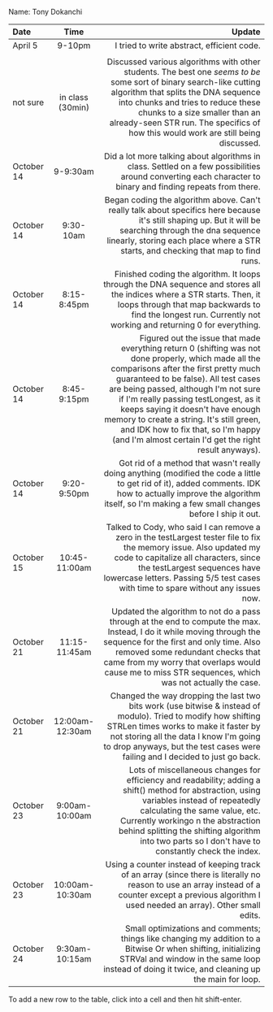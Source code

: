 Name: Tony Dokanchi

| Date       |       Time       |                                                                                                                                                                                                                                                                                                                                                                                                                                                     Update |
|:-----------|:----------------:|-----------------------------------------------------------------------------------------------------------------------------------------------------------------------------------------------------------------------------------------------------------------------------------------------------------------------------------------------------------------------------------------------------------------------------------------------------------:|
| April 5    |      9-10pm      |                                                                                                                                                                                                                                                                                                                                                                                                                 I tried to write abstract, efficient code. |
|            |                  |                                                                                                                                                                                                                                                                                                                                                                                                                                                            |
| not sure   | in class (30min) |                                                                                                                                   Discussed various algorithms with other students. The best one *seems to be* some sort of binary search-like cutting algorithm that splits the DNA sequence into chunks and tries to reduce these chunks to a size smaller than an already-seen STR run. The specifics of how this would work are still being discussed. |
| October 14 |     9-9:30am     |                                                                                                                                                                                                                                                                                                Did a lot more talking about algorithms in class. Settled on a few possibilities around converting each character to binary and finding repeats from there. |
| October 14 |    9:30-10am     |                                                                                                                                                                                                             Began coding the algorithm above. Can't really talk about specifics here because it's still shaping up. But it will be searching through the dna sequence linearly, storing each place where a STR starts, and checking that map to find runs. |
| October 14 |   8:15-8:45pm    |                                                                                                                                                                                                                   Finished coding the algorithm. It loops through the DNA sequence and stores all the indices where a STR starts. Then, it loops through that map backwards to find the longest run. Currently not working and returning 0 for everything. |
| October 14 |   8:45-9:15pm    | Figured out the issue that made everything return 0 (shifting was not done properly, which made all the comparisons after the first pretty much guaranteed to be false). All test cases are being passed, although I'm not sure if I'm really passing testLongest, as it keeps saying it doesn't have enough memory to create a string. It's still green, and IDK how to fix that, so I'm happy (and I'm almost certain I'd get the right result anyways). |
| October 14 |   9:20-9:50pm    |                                                                                                                                                                                                                             Got rid of a method that wasn't really doing anything (modified the code a little to get rid of it), added comments. IDK how to actually improve the algorithm itself, so I'm making a few small changes before I ship it out. |
| October 15 |  10:45-11:00am   |                                                                                                                                                                          Talked to Cody, who said I can remove a zero in the testLargest tester file to fix the memory issue. Also updated my code to capitalize all characters, since the testLargest sequences have lowercase letters. Passing 5/5 test cases with time to spare without any issues now. |
| October 21 |  11:15-11:45am   |                                                                                                                                              Updated the algorithm to not do a pass through at the end to compute the max. Instead, I do it while moving through the sequence for the first and only time. Also removed some redundant checks that came from my worry that overlaps would cause me to miss STR sequences, which was not actually the case. |
| October 21 | 12:00am-12:30am  |                                                                                                                                                                          Changed the way dropping the last two bits work (use bitwise & instead of modulo). Tried to modify how shifting STRLen times works to make it faster by not storing all the data I know I'm going to drop anyways, but the test cases were failing and I decided to just go back. |
| October 23 |  9:00am-10:00am  |                                                                                                                                   Lots of miscellaneous changes for efficiency and readability; adding a shift() method for abstraction, using variables instead of repeatedly calculating the same value, etc. Currently workingo n the abstraction behind splitting the shifting algorithm into two parts so I don't have to constantly check the index. |
| October 23 | 10:00am-10:30am  |                                                                                                                                                                                                                                                      Using a counter instead of keeping track of an array (since there is literally no reason to use an array instead of a counter except a previous algorithm I used needed an array). Other small edits. |
| October 24 |  9:30am-10:15am  |                                                                                                                                                                                                                                            Small optimizations and comments; things like changing my addition to a Bitwise Or when shifting, initializing STRVal and window in the same loop instead of doing it twice, and cleaning up the main for loop. |


To add a new row to the table, click into a cell and then hit shift-enter.